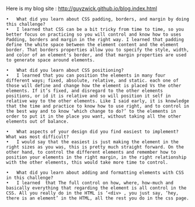 Here is my blog site :
http://guyzwick.github.io/blog.index.html


	•	What did you learn about CSS padding, borders, and margin by doing this challenge?
	•	I learned that CSS can be a bit tricky from time to time, so you better focus on practicing so you will control and know how to uses Padding, borders and margin in the right way. I learned that padding define the white space between the element content and the element border. That borders properties allow you to specify the style, width, and color of an element's border, and that margin properties are used to generate space around elements.

	•	What did you learn about CSS positioning?
	•	I learned that you can position the elements in many four different ways; fixed, absolute, relative, and static. each one of those will define and change how the element is placed Vs the other elements. If it’s fixed, and disregard to the other elements positions, or id it is relative and so will position it self in relative way to the other elements. Like I said early, it is knowledge that the time and practice to know how to use right, and to control in the best way and to know ‘which change to do?’ to the elements in order to put it in the place you want, without taking all the other elements out of balance.

	•	What aspects of your design did you find easiest to implement? What was most difficult? 
	•	I would say that the easiest is just making the element in the right sizes as you was, this is pretty much straight forward. On the other hand, to control the different elements and remember how to position your elements in the right margin, in the right relationship with the other elements, this would take more time to control.

	•	What did you learn about adding and formatting elements with CSS in this challenge?
	•	I learned  that The full control on how, where, how-much and basically everything that regarding the element is all control in the CSS. All you really do in the HTML is ‘<div> , you just say, ‘hey, there is an element’ in the HTML, all the rest you do in the css page. 


